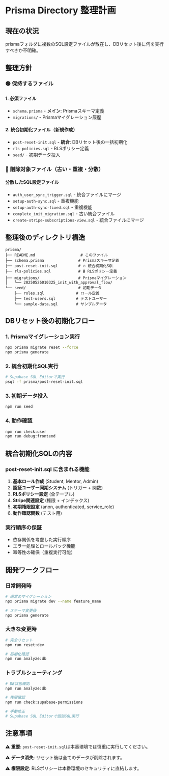 # Prisma Directory 整理計画

## 現在の状況
prismaフォルダに複数のSQL設定ファイルが散在し、DBリセット後に何を実行すべきか不明確。

## 整理方針

### 🟢 保持するファイル

#### 1. 必須ファイル
- `schema.prisma` - **メイン**: Prismaスキーマ定義
- `migrations/` - Prismaマイグレーション履歴

#### 2. 統合初期化ファイル（新規作成）
- `post-reset-init.sql` - **統合**: DBリセット後の一括初期化
- `rls-policies.sql` - RLSポリシー定義
- `seed/` - 初期データ投入

### 🔴 削除対象ファイル（古い・重複・分散）

#### 分散したSQL設定ファイル
- `auth_user_sync_trigger.sql` - 統合ファイルにマージ
- `setup-auth-sync.sql` - 重複機能
- `setup-auth-sync-fixed.sql` - 重複機能
- `complete_init_migration.sql` - 古い統合ファイル
- `create-stripe-subscriptions-view.sql` - 統合ファイルにマージ

## 整理後のディレクトリ構造

```
prisma/
├── README.md                    # このファイル
├── schema.prisma               # Prismaスキーマ定義
├── post-reset-init.sql         # 🔥 統合初期化SQL
├── rls-policies.sql            # 🔒 RLSポリシー定義
├── migrations/                 # Prismaマイグレーション
│   └── 20250526010325_init_with_approval_flow/
└── seed/                       # 初期データ
    ├── roles.sql              # ロール定義
    ├── test-users.sql         # テストユーザー
    └── sample-data.sql        # サンプルデータ
```

## DBリセット後の初期化フロー

### 1. Prismaマイグレーション実行
```bash
npx prisma migrate reset --force
npx prisma generate
```

### 2. 統合初期化SQL実行
```bash
# Supabase SQL Editorで実行
psql -f prisma/post-reset-init.sql
```

### 3. 初期データ投入
```bash
npm run seed
```

### 4. 動作確認
```bash
npm run check:user
npm run debug:frontend
```

## 統合初期化SQLの内容

### post-reset-init.sql に含まれる機能
1. **基本ロール作成** (Student, Mentor, Admin)
2. **認証ユーザー同期システム** (トリガー + 関数)
3. **RLSポリシー設定** (全テーブル)
4. **Stripe関連設定** (権限 + インデックス)
5. **初期権限設定** (anon, authenticated, service_role)
6. **動作確認関数** (テスト用)

### 実行順序の保証
- 依存関係を考慮した実行順序
- エラー処理とロールバック機能
- 冪等性の確保（重複実行可能）

## 開発ワークフロー

### 日常開発時
```bash
# 通常のマイグレーション
npx prisma migrate dev --name feature_name

# スキーマ変更後
npx prisma generate
```

### 大きな変更時
```bash
# 完全リセット
npm run reset:dev

# 初期化確認
npm run analyze:db
```

### トラブルシューティング
```bash
# DB状態確認
npm run analyze:db

# 権限確認
npm run check:supabase-permissions

# 手動修正
# Supabase SQL Editorで個別SQL実行
```

## 注意事項

⚠️ **重要**: `post-reset-init.sql`は本番環境では慎重に実行してください。

⚠️ **データ消失**: リセット後は全てのデータが削除されます。

⚠️ **権限設定**: RLSポリシーは本番環境のセキュリティに直結します。 